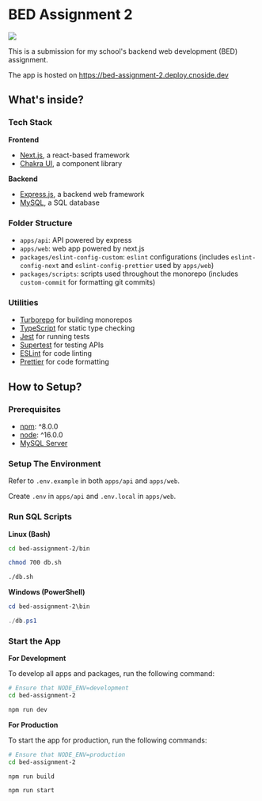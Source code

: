 # BED Assignment 2

<a href="https://bed-assignment-2.deploy.cnoside.dev">
  <img src="https://user-images.githubusercontent.com/82776299/180184337-70a57078-15ac-4ca9-9a1a-97e19bc11fcf.png" /> 
</a>

This is a submission for my school's backend web development (BED) assignment.

The app is hosted on https://bed-assignment-2.deploy.cnoside.dev

## What's inside?

### Tech Stack

**Frontend**

- [Next.js](https://nextjs.org/), a react-based framework
- [Chakra UI](https://chakra-ui.com/), a component library

**Backend**

- [Express.js](https://expressjs.com/), a backend web framework
- [MySQL](https://www.mysql.com/), a SQL database

### Folder Structure

- `apps/api`: API powered by express
- `apps/web`: web app powered by next.js
- `packages/eslint-config-custom`: `eslint` configurations (includes `eslint-config-next` and `eslint-config-prettier` used by `apps/web`)
- `packages/scripts`: scripts used throughout the monorepo (includes `custom-commit` for formatting git commits)

### Utilities

- [Turborepo](https://turborepo.org/) for building monorepos
- [TypeScript](https://www.typescriptlang.org/) for static type checking
- [Jest](https://jestjs.io/) for running tests
- [Supertest](https://www.npmjs.com/package/supertest) for testing APIs
- [ESLint](https://eslint.org/) for code linting
- [Prettier](https://prettier.io) for code formatting

## How to Setup?

### Prerequisites

- [npm](https://www.npmjs.com/): ^8.0.0
- [node](https://nodejs.org/): ^16.0.0
- [MySQL Server](https://www.mysql.com/)

### Setup The Environment

Refer to `.env.example` in both `apps/api` and `apps/web`.

Create `.env` in `apps/api` and `.env.local` in `apps/web`.

### Run SQL Scripts

**Linux (Bash)**

```bash
cd bed-assignment-2/bin

chmod 700 db.sh

./db.sh
```

**Windows (PowerShell)**

```powershell
cd bed-assignment-2\bin

./db.ps1
```

### Start the App

**For Development**

To develop all apps and packages, run the following command:

```bash
# Ensure that NODE_ENV=development
cd bed-assignment-2

npm run dev
```

**For Production**

To start the app for production, run the following commands:

```bash
# Ensure that NODE_ENV=production
cd bed-assignment-2

npm run build

npm run start
```
